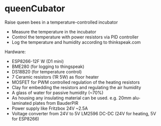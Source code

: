 # queenCubator
Raise queen bees in a temperature-controlled incubator
- Measure the temperature in the incubator
- Control the temperature with power resistors via PID controller
- Log the temperature and humidity according to thinkspeak.com

Hardware:
- ESP8266-12F W (D1 mini)
- BME280 (for logging to thingspeak)
- DS18B20 (for temperature control)
- 7 Ceramic resistors (1R 5W) as floor heater
- MOSFET for PWM controlled regulation of the heating resistors
- Clay for embedding the resistors and regulating the air humidity
- A glass of water for passive humidity (~70%)
- As housing any insulating material can be used. e.g. 20mm alu-laminated plates from BauderPIR
- Power supply like Fritzbox 24V ~2.5A
- Voltage converter from 24V to 5V LM2596 DC-DC (24V for heating, 5V for ESP8266)
